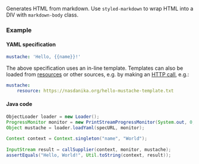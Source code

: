 Generates HTML from markdown. Use ``styled-markdown`` to wrap HTML into a DIV with ``markdown-body`` class.

### Example

#### YAML specification

```yaml
mustache: 'Hello, {{name}}!'
```

The above specification uses an in-line template. Templates can also be loaded from [resources](resource.html) or other sources, e.g. by making an [HTTP call](http-call.html), e.g.:

```yaml
mustache: 
    resource: https://nasdanika.org/hello-mustache-template.txt
```

#### Java code

```java
ObjectLoader loader = new Loader();
ProgressMonitor monitor = new PrintStreamProgressMonitor(System.out, 0, 4, false);
Object mustache = loader.loadYaml(specURL, monitor);
		
Context context = Context.singleton("name", "World");		
		
InputStream result = callSupplier(context, monitor, mustache);
assertEquals("Hello, World!", Util.toString(context, result));
```                
